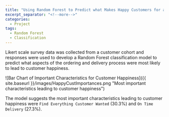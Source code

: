 ```yaml
---
title: "Using Random Forest to Predict what Makes Happy Customers for a Delivery Service"
excerpt_separator: "<!--more-->"
categories:
  - Project
tags:
  - Random Forest
  - Classification
---
```


Likert scale survey data was collected from a customer cohort and responses were used to develop a Random Forest classification model to predict what aspects of the ordering and delivery process were most likely to lead to customer happiness.

![Bar Chart of Important Characteristics for Customer Happiness]({{ site.baseurl }}/images/HappyCustImportances.png "Most important characteristics leading to customer happiness")

<!--more-->

The model suggests the most important characteristics leading to customer happiness were `Find Everything Customer Wanted` (30.3%) and `On Time Delivery` (27.3%).
